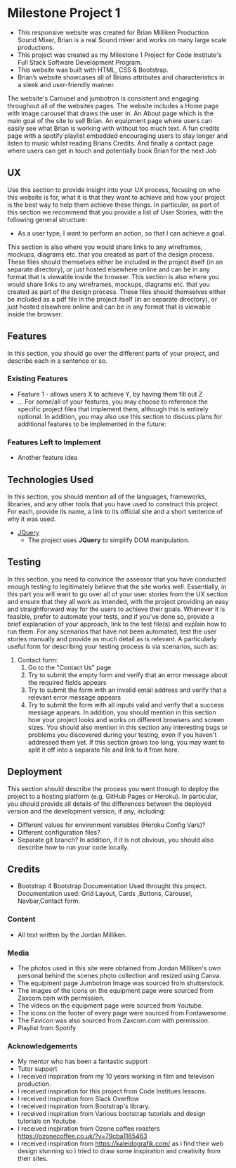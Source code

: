 # Milestone Project 1

- This responsive website was created for Brian Milliken Production Sound Mixer, Brian is a real Sound mixer and works on many large scale productions. 
- This project was created as my Milestone 1 Project for Code Institute's Full Stack Software Development Program.
- This website was built with HTML, CSS & Bootstrap.
- Brian’s website showcases all of Brians attributes and characteristics in a sleek and user-friendly manner.

The website's Carousel and jumbotron is consistent and engaging throughout all of the websites pages. The website includes a Home page with image carousel that draws the user in. An About page which is the main goal of the site to sell Brian. An equipment page where users can easily see what Brian is working with without too much text. A fun credits page with a spotify playlist embedded encouraging users to stay longer and listen to music whilst reading Brians Credits. And finally a contact page where users can get in touch and potentially book Brian for the next Job


 
## UX
 
Use this section to provide insight into your UX process, focusing on who this website is for, what it is that they want to achieve and how your project is the best way to help them achieve these things.
In particular, as part of this section we recommend that you provide a list of User Stories, with the following general structure:
- As a user type, I want to perform an action, so that I can achieve a goal.

This section is also where you would share links to any wireframes, mockups, diagrams etc. that you created as part of the design process. These files should themselves either be included in the project itself (in an separate directory), or just hosted elsewhere online and can be in any format that is viewable inside the browser.
This section is also where you would share links to any wireframes, mockups, diagrams etc. that you created as part of the design process. These files should themselves either be included as a pdf file in the project itself (in an separate directory), or just hosted elsewhere online and can be in any format that is viewable inside the browser.

## Features

In this section, you should go over the different parts of your project, and describe each in a sentence or so.
 
### Existing Features
- Feature 1 - allows users X to achieve Y, by having them fill out Z
- ...
For some/all of your features, you may choose to reference the specific project files that implement them, although this is entirely optional.
In addition, you may also use this section to discuss plans for additional features to be implemented in the future:
### Features Left to Implement
- Another feature idea
## Technologies Used
In this section, you should mention all of the languages, frameworks, libraries, and any other tools that you have used to construct this project. For each, provide its name, a link to its official site and a short sentence of why it was used.
- [JQuery](https://jquery.com)
    - The project uses **JQuery** to simplify DOM manipulation.
## Testing
In this section, you need to convince the assessor that you have conducted enough testing to legitimately believe that the site works well. Essentially, in this part you will want to go over all of your user stories from the UX section and ensure that they all work as intended, with the project providing an easy and straightforward way for the users to achieve their goals.
Whenever it is feasible, prefer to automate your tests, and if you've done so, provide a brief explanation of your approach, link to the test file(s) and explain how to run them.
For any scenarios that have not been automated, test the user stories manually and provide as much detail as is relevant. A particularly useful form for describing your testing process is via scenarios, such as:
1. Contact form:
    1. Go to the "Contact Us" page
    2. Try to submit the empty form and verify that an error message about the required fields appears
    3. Try to submit the form with an invalid email address and verify that a relevant error message appears
    4. Try to submit the form with all inputs valid and verify that a success message appears.
In addition, you should mention in this section how your project looks and works on different browsers and screen sizes.
You should also mention in this section any interesting bugs or problems you discovered during your testing, even if you haven't addressed them yet.
If this section grows too long, you may want to split it off into a separate file and link to it from here.
## Deployment
This section should describe the process you went through to deploy the project to a hosting platform (e.g. GitHub Pages or Heroku).
In particular, you should provide all details of the differences between the deployed version and the development version, if any, including:
- Different values for environment variables (Heroku Config Vars)?
- Different configuration files?
- Separate git branch?
In addition, if it is not obvious, you should also describe how to run your code locally.
## Credits
- Bootstrap 4 Bootstrap Documentation Used throught this project. Documentation used: Grid Layout, Cards ,Buttons, Carousel, Navbar,Contact form.
### Content
- All text written by the Jordan Milliken.
### Media
- The photos used in this site were obtained from Jordan Milliken's own personal behind the scenes photo collection and resized using Canva.
- The equipment page Jumbotron Image was sourced from shutterstock.
- The images of the icons on the equipment page were sourced from Zaxcom.com with permission.
- The videos on the equipment page were sourced from Youtube.
- The icons on the footer of every page were sourced from Fontawesome.
- The Favicon was also sourced from Zaxcom.com with permission.
- Playlist from Spotify 

### Acknowledgements
- My mentor who has been a fantastic support
- Tutor support 
- I received inspiration from my 10 years working in film and televison production.
- I received inspiration for this project from Code Institues lessons.
- I received inspiration from Slack Overflow
- I received inspiration from Bootstrap's library.
- I received inspiration from Various bootstrap tutorials and design tutorials on Youtube.
- I received inspiration from Ozone coffee roasters https://ozonecoffee.co.uk/?v=79cba1185463 .
- I received inspiration from https://kaleidografik.com/ as i find their web design stunning so i tried to draw some inspiration and creativity from their sites.